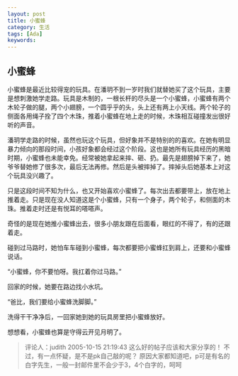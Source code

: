 ```yaml
---
layout: post
title: 小蜜蜂
category: 生活
tags: [Ada]
keywords:
---
```


## 小蜜蜂

小蜜蜂是最近比较得宠的玩具。在潘玥不到一岁时我们就替她买了这个玩具，主要是想刺激她学走路。玩具是木制的，一根长杆的尽头是一个小蜜蜂，小蜜蜂有两个木轮子做的腿，两个小翅膀，一个圆乎乎的头，头上还有两上小天线。两个轮子的侧面各用绳子拴了四个木珠，推着小蜜蜂在地上走的时候，木珠相互碰撞发出很好听的声音。

潘玥学走路的时候，虽然也玩这个玩具，但好象并不是特别的的喜欢。在她有明显暴力倾向的那段时间，小孩好象都会经过这个阶段。这也是她所有玩具经历的黑暗时期，小蜜蜂也未能幸免。经常被她拿起来摔、砸、扔。最先是翅膀掉下来了，她爷爷替她修了很多次，最后无法再修。然后是头被摔掉了。摔掉头后她基本上对这个玩具没兴趣了。 

只是这段时间不知为什么，也又开始喜欢小蜜蜂了。每次出去都要带上，放在地上推着走。只是现在没人知道这是个小蜜蜂，只有一个身子，两个轮子，和侧面的木珠。推着走时还是有悦耳的嗒嗒声。 

奇怪的是现在她推小蜜蜂出去，很多小朋友跟在后面看，眼红的不得了，有的还跟着走。 

碰到过马路时，她怕车车碰到小蜜蜂，每次都要把小蜜蜂扛到肩上，还要和小蜜蜂说话。 

“小蜜蜂，你不要怕呀。我扛着你过马路。” 

回家的时候，她要在路边找小水坑。 

“爸比，我们要给小蜜蜂洗脚脚。” 

洗得干干净净后，一回家她到她的玩具房里把小蜜蜂放好。 

想想看，小蜜蜂也算是守得云开见月明了。

> 评论人：judith   2005-10-15 21:19:43
> 这么好的帖子应该和大家分享的！
> 不过，有一点怀疑，是不是pk自己敲的呢？
> 原因大家都知道吧，p可是有名的白字先生，一般一封邮件里不会少于3，4个白字的，呵呵